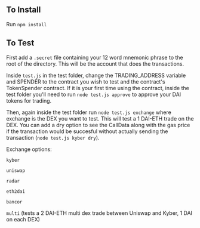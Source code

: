 ## To Install

Run `npm install`

## To Test

First add a `.secret` file containing your 12 word mnemonic phrase to the root of the directory. This will be the account that does the transactions.

Inside `test.js` in the test folder, change the TRADING_ADDRESS variable and SPENDER to the contract you wish to test and the contract's TokenSpender contract.
If it is your first time using the contract, inside the test folder you'll need to run `node test.js approve` to approve your DAI tokens for trading.


Then, again inside the test folder run `node test.js exchange` where exchange is the DEX you want to test. This will test a 1 DAI-ETH trade on the DEX. You can add a dry option to see the CallData along with the gas price if the transaction would be succesful  without actually sending the transaction (`node test.js kyber dry`).


Exchange options:

  `kyber`
  
  `uniswap`
  
  `radar`
  
  `eth2dai`
  
  `bancor`
  
  `multi` (tests a 2 DAI-ETH multi dex trade between Uniswap and Kyber, 1 DAI on each DEX)
